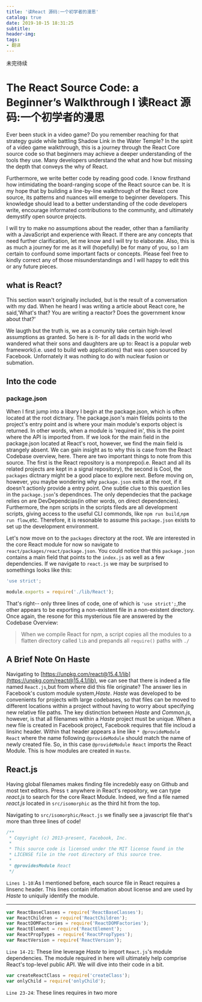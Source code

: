 ```yaml
---
title: '读React 源码:一个初学者的漫思'
catalog: true
date: 2019-10-15 18:31:25
subtitle: 
header-img:
tags:
- 翻译
---
```


未完待续

# The React Source Code: a Beginner’s Walkthrough I 读React 源码:一个初学者的漫思

Ever been stuck in a video game? Do you remember reaching for that strategy guide while battling Shadow Link in the Water Temple? In the spirit of a video game walkthrough, this is a journey through the React Core source code so that beginners may achieve a deeper understanding of the tools they use. Many developers understand the what and how but missing the depth that conveys the why of React.

Furthermore, we write better code by reading good code. I know firsthand how intimidating the board-ranging scope of the React source can be. It is my hope that by building a line-by-line walkthrough of the React core source, its patterns and nuances will emerge to beginner developers. This knowledge should lead to a better understanding of the code developers write, encourage informated contributions to the community, and ultimately demystify open source projects.

I will try to make no assumptions about the reader, other than a familiarity with a JavaScript and experience with React. If there are any concepts that need further clarification, let me know and I will try to elaborate. Also, this is as much a journey for me as it will (hopefully) be for many of you, so I am certain to confound some important facts or concepts. Please feel free to kindly correct any of those misunderstandings and I will happy to edit this or any future pieces.

## what is React?

This section wasn't originally included, but is the result of a conversation with my dad. When he heard I was writing a article about React core, he said,'What's that? You are writing a reactor? Does the government know about that?'

We laugth but the truth is, we as a comunity take certain high-level assumptions as granted. So here is it- for all dads in the world who wandered what their sons and daughters are up to: React is a popular web framework(i.e. used to build web applications) that was open sourced by Facebook. Unfornately it was nothing to do with nuclear fusion or submation.

## Into the code

### package.json

When I first jump into a libary I begin at the package.json, which is often located at the root dictnary. The package.json's main filelds points to the project's entry point and is where your main module's exports object is returned. In other words, when a module is 'required in', this is the point where the API is imported from. If we look for the main field in the  package.json located at React's root, however, we find the main field is strangely absent. We can gain insight as to why this is case from the React Codebase overview, here. There are two important things to note from this source. The first is the React repository is a monprepo(i.e. React and all its related projects are kept in a signal repository), the second is Cool, the `packages` dictnary might be a good place to explore next. Before moving on, however, you maybe wondering why `package.json` exits at the root, if it doesn't actionly provide a entry point. One subtle clue to this question lies in the `package.json`'s dependnces. The only dependecies that the package relies on are DevDependcias(in other words, on direct dependencies). Furthermore, the npm scripts in the scripts fileds are all development scripts, giving access to the useful CLI commonds, like `npm run build`,`npm run flow`,etc. Therefore, it is resonable to assume this `package.json` exists to set up the development environment.

Let's now move on to the `packages` directory at the root. We are interested in the core React module for now so navigate to `react/packages/react/package.json`. You could notice that this `package.json` contains a main field that points to the `index.js` as well as a few dependencies. If we navigate to `react.js` we may be surprised to somethings looks like this:

```javascript
'use strict';

module.exports = require('./lib/React');
```

That's right-- only three lines of code, one of which is `'use strict';`,the other appears to be exporting a non-existent file in a non-existent directory. Once again, the resone for this mysterious file are answered by the Codebase Overview:
> When we compile React for npm, a script copies all the modules to a flatten directory called `lib` and prepands all `require()` paths with `./`

## A Brief Note On Haste

Navigating to [https://unpkg.com/react@15.4.1/lib](https://unpkg.com/react@15.4.1/lib), we can see that there is indeed a file named `React.js`,but from where did this file originate? The answer lies in Facebook's custom module system,*Haste*. *Haste* was developed to be convenients for projects with large codebases, so that files can be moved to different locations within a project without having to worry about specifying new relative file paths. The key distinction between *Haste* and *Common.js*, however, is that all filenames within a *Haste* project must be unique. When a new file is created in Facebook project, Facebook requires that file incloud  a linsinc header. Within that header appears a line like `* @provideModule React` where the name following `@provideModule` should match the name of newly created file. So, in this case `@provideModule React` imports the React Module. This is how modules are created in `Haste`.

## React.js

Having global filenames makes finding file incredebly easy on Github and most text editors. Press `t` anywhere in React's repository, we can type *react.js* to search for the core React Module. Indeed, we find a file named *react.js* located in `src/isomorphic` as the third hit from the top.

Navigating to `src/isomorphic/React.js` we finally see a javascript file that's more than three lines of code!

```javascript
/**
 * Copyright (c) 2013-present, Facebook, Inc.
 *
 * This source code is licensed under the MIT license found in the
 * LICENSE file in the root directory of this source tree.
 *
 * @providesModule React
 */
```
`Lines 1-10`:As I mentioned before, each source file in React requires a linsenc header. This lines contain infomation about license and are used by *Haste* to uniquily identify the module.

---

```javascript
var ReactBaseClasses = require('ReactBaseClasses');
var ReactChildren = require('ReactChildren');
var ReactDOMFactories = require('ReactDOMFactories');
var ReactElement = require('ReactElement');
var ReactPropTypes = require('ReactPropTypes');
var ReactVersion = require('ReactVersion');
```

`Line 14-21`: These line leverage *Haste* to import `React.js`'s module dependencies. The module required in here will ultimately help comprise React's top-level public API. We will dive into their code in a bit.

```javascript
var createReactClass = require('createClass');
var onlyChild = require('onlyChild');
```

`Line 23-24`: These lines requires in two more 